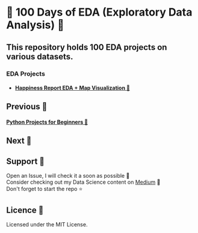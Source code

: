# 🦅 100 Days of EDA (Exploratory Data Analysis) 🦅
## This repository holds 100 EDA projects on various datasets. <br>
### EDA Projects <br>
* #### <a href="https://github.com/Subhani-78/100-Days-of-EDA/tree/main/EDA%20on%20Happiness%20Index%20Report%202022%20%F0%9F%90%8B">Happiness Report EDA + Map Visualization 🦘</a><br>

## Previous 🦉
#### <a href="https://github.com/Subhani-78/Beginner-Python-Projects">Python Projects for Beginners 🐍</a>

## Next 🐋


## Support 🐶

  Open an Issue, I will check it a soon as possible 👀 <br>
  Consider checking out my Data Science content on <a href="https://medium.com/@mujeeb.subhani78">Medium</a> 🚀 <br>
  Don't forget to start the repo ⭐
  
## Licence 🦊

Licensed under the MIT License.

